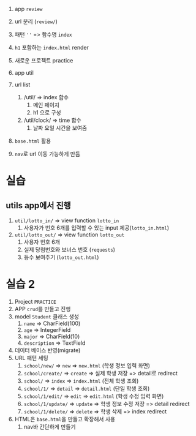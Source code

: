 1. app `review`
2. url 분리 (`review/`)
3. 패턴 `''` => 함수명 `index`
4. `h1` 포함하는 `index.html` render


1. 새로운 프로젝트 practice 
2. app util 
3. url list 
   1. /util/ => index 함수 
      1. 메인 페이지
      2. h1 으로 구성
   2. /util/clock/ => time 함수
      1. 날짜 요일 시간을 보여줌
4. `base.html` 활용
5. `nav`로 url 이동 가능하게 만듬

# 실습
## utils app에서 진행
1. `util/lotto_in/` => view function `lotto_in`
   1. 사용자가 번호 6개를 입력할 수 있는 input 제공(`lotto_in.html`)
2. `util/lotto_out/` => view function `lotto_out`
   1. 사용자 번호 6개
   2. 실제 당첨번호와 보너스 번호 (`requests`)
   3. 등수 보여주기 (`lotto_out.html`)

# 실습 2
1. Project `PRACTICE`
2. APP `crud`를 만들고 진행
3. model `Student` 클래스 생성
   1. `name` => CharField(100)
   2. `age` => IntegerField
   3. `major` => CharField(10)
   4. `description` => TextField
4. 데이터 베이스 반영(migrate)
5. URL 패턴 세팅
   1. `school/new/` => `new` => `new.html` (학생 정보 입력 화면)
   2. `school/create/` => `create` => 실제 학생 저장 => detail로 redirect
   3. `school/` => `index` => `index.html` (전체 학생 조회)
   4. `school/1/` => `detail` => `detail.html` (단일 학생 조회)
   5. `school/1/edit/` => `edit` => `edit.html` (학생 수정 입력 화면)
   6. `school/1/update/` => `update` => 학생 정보 수정 저장 => detail redirect
   7. `school/1/delete/` => `delete` => 학생 삭제 => index redirect
6. HTML은 `base.html`을 만들고 확장해서 사용
   1. nav바 간단하게 만들기